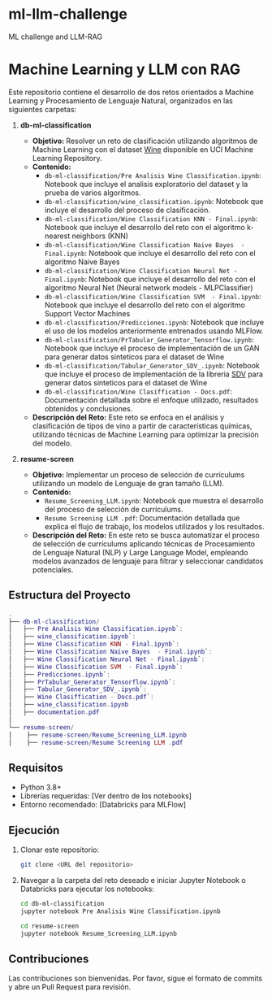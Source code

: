 # ml-llm-challenge
ML challenge and LLM-RAG

# Machine Learning y LLM con RAG

Este repositorio contiene el desarrollo de dos retos orientados a Machine Learning y Procesamiento de Lenguaje Natural, organizados en las siguientes carpetas:

1. **db-ml-classification**
   - **Objetivo:** Resolver un reto de clasificación utilizando algoritmos de Machine Learning con el dataset [Wine](https://archive.ics.uci.edu/dataset/109/wine) disponible en UCI Machine Learning Repository.
   - **Contenido:**
     - `db-ml-classification/Pre Analisis Wine Classification.ipynb`: Notebook que incluye el analisis exploratorio del dataset y la prueba de varios algoritmos.
     - `db-ml-classification/wine_classification.ipynb`: Notebook que incluye el desarrollo del proceso de clasificación.
     - `db-ml-classification/Wine Classification KNN - Final.ipynb`: Notebook que incluye el desarrollo del reto con el algoritmo k-nearest neighbors (KNN) 
     - `db-ml-classification/Wine Classification Naive Bayes  - Final.ipynb`: Notebook que incluye el desarrollo del reto con el algoritmo Naive Bayes
     - `db-ml-classification/Wine Classification Neural Net - Final.ipynb`: Notebook que  incluye el desarrollo del reto con el algoritmo  Neural Net (Neural network models - MLPClassifier) 
     - `db-ml-classification/Wine Classification SVM  - Final.ipynb`: Notebook que  incluye el desarrollo del reto con el algoritmo Support Vector Machines 
     - `db-ml-classification/Predicciones.ipynb`: Notebook que incluye el uso de los modelos anteriormente entrenados usando MLFlow.
     - `db-ml-classification/PrTabular_Generator_Tensorflow.ipynb`: Notebook que incluye el proceso de implementación de un GAN para generar datos sinteticos para el dataset de Wine
     - `db-ml-classification/Tabular_Generator_SDV_.ipynb`: Notebook que incluye el proceso de implementación de la libreria [SDV](https://sdv.dev/) para generar datos sinteticos para el dataset de Wine
     - `db-ml-classification/Wine Clasiffication - Docs.pdf`: Documentación detallada sobre el enfoque utilizado, resultados obtenidos y conclusiones.
   - **Descripción del Reto:** Este reto se enfoca en el análisis y clasificación de tipos de vino a partir de características químicas, utilizando técnicas de Machine Learning para optimizar la precisión del modelo.

2. **resume-screen**
   - **Objetivo:** Implementar un proceso de selección de currículums utilizando un modelo de Lenguaje de gran tamaño (LLM).
   - **Contenido:**
     - `Resume_Screening_LLM.ipynb`: Notebook que muestra el desarrollo del proceso de selección de currículums.
     - `Resume Screening LLM .pdf`: Documentación detallada que explica el flujo de trabajo, los modelos utilizados y los resultados.
   - **Descripción del Reto:** En este reto se busca automatizar el proceso de selección de currículums aplicando técnicas de Procesamiento de Lenguaje Natural (NLP) y Large Language Model, empleando modelos avanzados de lenguaje para filtrar y seleccionar candidatos potenciales.

## Estructura del Proyecto
```lua
.
├── db-ml-classification/
│   ├── Pre Analisis Wine Classification.ipynb`:
│   ├── wine_classification.ipynb`:
│   ├── Wine Classification KNN - Final.ipynb`:
│   ├── Wine Classification Naive Bayes  - Final.ipynb`:
│   ├── Wine Classification Neural Net - Final.ipynb`:
│   ├── Wine Classification SVM  - Final.ipynb`:
│   ├── Predicciones.ipynb`:
│   ├── PrTabular_Generator_Tensorflow.ipynb`:
│   ├── Tabular_Generator_SDV_.ipynb`:
│   ├── Wine Clasiffication - Docs.pdf`:
│   ├── wine_classification.ipynb
│   ├── documentation.pdf
│
└── resume-screen/
│    ├── resume-screen/Resume_Screening_LLM.ipynb    
│    ├── resume-screen/Resume Screening LLM .pdf 
```

## Requisitos

- Python 3.8+
- Librerías requeridas: [Ver dentro de los notebooks]
- Entorno recomendado: [Databricks para MLFlow]

## Ejecución

1. Clonar este repositorio:  
   ```bash
   git clone <URL del repositorio>
   ```

2. Navegar a la carpeta del reto deseado e iniciar Jupyter Notebook o Databricks para ejecutar los notebooks:
    ```bash
    cd db-ml-classification
    jupyter notebook Pre Analisis Wine Classification.ipynb
   ```
    ```bash
    cd resume-screen
    jupyter notebook Resume_Screening_LLM.ipynb
   ```

## Contribuciones
Las contribuciones son bienvenidas. Por favor, sigue el formato de commits y abre un Pull Request para revisión.